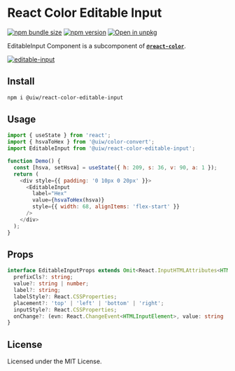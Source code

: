 React Color Editable Input
===

[![npm bundle size](https://img.shields.io/bundlephobia/minzip/@uiw/react-color-editable-input)](https://bundlephobia.com/package/@uiw/react-color-editable-input) [![npm version](https://img.shields.io/npm/v/@uiw/react-color-editable-input.svg)](https://www.npmjs.com/package/@uiw/react-color-editable-input) [![Open in unpkg](https://img.shields.io/badge/Open%20in-unpkg-blue)](https://uiwjs.github.io/npm-unpkg/#/pkg/@uiw/react-color/file/README.md)

EditableInput Component is a subcomponent of [**`@react-color`**](https://uiwjs.github.io/react-color).

[![editable-input](https://user-images.githubusercontent.com/1680273/125950802-3feb68a9-23ca-4395-9477-72ade831dc0b.png)](https://uiwjs.github.io/react-color/#editable-input)

## Install

```bash
npm i @uiw/react-color-editable-input
```

## Usage

```js
import { useState } from 'react';
import { hsvaToHex } from '@uiw/color-convert';
import EditableInput from '@uiw/react-color-editable-input';

function Demo() {
  const [hsva, setHsva] = useState({ h: 209, s: 36, v: 90, a: 1 });
  return (
    <div style={{ padding: '0 10px 0 20px' }}>
      <EditableInput
        label="Hex"
        value={hsvaToHex(hsva)}
        style={{ width: 68, alignItems: 'flex-start' }}
      />
    </div>
  );
}
```

## Props

```ts
interface EditableInputProps extends Omit<React.InputHTMLAttributes<HTMLInputElement>, 'onChange'> {
  prefixCls?: string;
  value?: string | number;
  label?: string;
  labelStyle?: React.CSSProperties;
  placement?: 'top' | 'left' | 'bottom' | 'right';
  inputStyle?: React.CSSProperties;
  onChange?: (evn: React.ChangeEvent<HTMLInputElement>, value: string | number) => void;
}
```

<!--footer-dividing-->

## License

Licensed under the MIT License.
